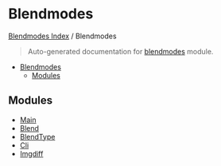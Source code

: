 # Blendmodes

[Blendmodes Index](../README.md#blendmodes-index) / Blendmodes

> Auto-generated documentation for [blendmodes](../../../blendmodes/__init__.py) module.

- [Blendmodes](#blendmodes)
  - [Modules](#modules)

## Modules

- [Main](./__main.md)
- [Blend](./blend.md)
- [BlendType](./blendtype.md)
- [Cli](./cli.md)
- [Imgdiff](./imgdiff.md)